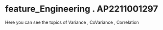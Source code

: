 # feature_Engineering  . AP2211001297
Here you can see the topics of Variance , CoVariance , Correlation
